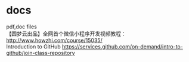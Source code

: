# docs
pdf,doc files <br>
【圆梦云出品】全网首个微信小程序开发视频教程： http://www.howzhi.com/course/15035/
<br>
Introduction to GitHub
https://services.github.com/on-demand/intro-to-github/join-class-repository
